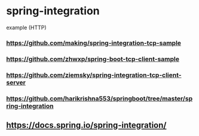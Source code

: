 # spring-integration
example (HTTP)

### https://github.com/making/spring-integration-tcp-sample
### https://github.com/zhwxp/spring-boot-tcp-client-sample
### https://github.com/ziemsky/spring-integration-tcp-client-server
### https://github.com/harikrishna553/springboot/tree/master/spring-integration
## https://docs.spring.io/spring-integration/
